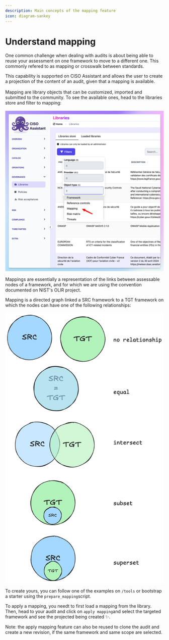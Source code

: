 ```yaml
---
description: Main concepts of the mapping feature
icon: diagram-sankey
---
```


# Understand mapping

One common challenge when dealing with audits is about being able to reuse your assessment on one framework to move to a different one. This commonly refered to as mapping or crosswalk between standards.

This capability is supported on CISO Assistant and allows the user to create a projection of the content of an audit, given that a mapping is available.\
\
Mapping are library objects that can be customized, imported and submitted to the community. To see the available ones, head to the libraries store and filter to mapping:\
\
![](<../.gitbook/assets/image (1) (1) (1).png>)



Mappings are essentially a representation of the links between assessable nodes of a framework, and for which we are using the convention documented on NIST's OLIR project.

Mapping is a directed graph linked a SRC framework to a TGT framework on which the nodes can have one of the following relationships:\
\
![](<../.gitbook/assets/image (2) (1) (1).png>) &#x20;



To create yours, you can follow one of the examples on `/tools` or bootstrap a starter using the `prepare_mapping`script.



To apply a mapping, you needt to first load a mapping from the library. Then, head to your audit and click on `apply mapping`and select the targeted framework and see the projected being created ✨.&#x20;



Note: the apply mapping feature can also be reused to clone the audit and create a new revision, if the same framework and same scope are selected.&#x20;



